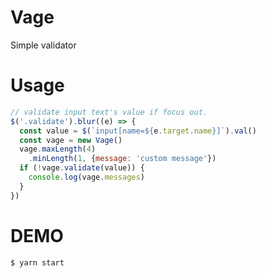 # Vage
Simple validator

# Usage
```index.js
// validate input text's value if focus out.
$('.validate').blur((e) => {
  const value = $(`input[name=${e.target.name}]`).val()
  const vage = new Vage()
  vage.maxLength(4)
    .minLength(1, {message: 'custom message'})
  if (!vage.validate(value)) {
    console.log(vage.messages)
  }
})
```

# DEMO
```bash
$ yarn start
```
